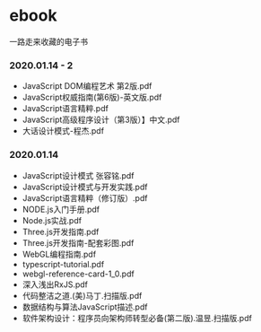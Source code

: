 # ebook
一路走来收藏的电子书

### 2020.01.14 - 2

- JavaScript DOM编程艺术 第2版.pdf
- JavaScript权威指南(第6版)-英文版.pdf
- JavaScript语言精粹.pdf
- JavaScript高级程序设计（第3版）】中文.pdf
- 大话设计模式-程杰.pdf

### 2020.01.14
- JavaScript设计模式 张容铭.pdf
- JavaScript设计模式与开发实践.pdf
- JavaScript语言精粹（修订版）.pdf
- NODE.js入门手册.pdf
- Node.js实战.pdf
- Three.js开发指南.pdf
- Three.js开发指南-配套彩图.pdf
- WebGL编程指南.pdf
- typescript-tutorial.pdf
- webgl-reference-card-1_0.pdf
- 深入浅出RxJS.pdf
- 代码整洁之道.(美)马丁.扫描版.pdf
- 数据结构与算法JavaScript描述.pdf
- 软件架构设计：程序员向架构师转型必备(第二版).温昱.扫描版.pdf